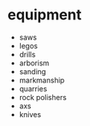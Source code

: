 # equipment

- saws
- legos
- drills
- arborism
- sanding
- markmanship
- quarries
- rock polishers
- axs
- knives
